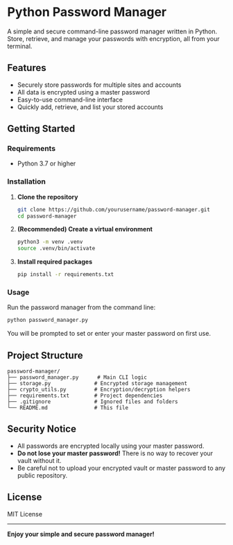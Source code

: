# Python Password Manager

A simple and secure command-line password manager written in Python. Store, retrieve, and manage your passwords with encryption, all from your terminal.

## Features

- Securely store passwords for multiple sites and accounts
- All data is encrypted using a master password
- Easy-to-use command-line interface
- Quickly add, retrieve, and list your stored accounts

## Getting Started

### Requirements

- Python 3.7 or higher

### Installation

1. **Clone the repository**

   ```bash
   git clone https://github.com/yourusername/password-manager.git
   cd password-manager
   ```

2. **(Recommended) Create a virtual environment**

   ```bash
   python3 -m venv .venv
   source .venv/bin/activate
   ```

3. **Install required packages**
   ```bash
   pip install -r requirements.txt
   ```

### Usage

Run the password manager from the command line:

```bash
python password_manager.py
```

You will be prompted to set or enter your master password on first use.

## Project Structure

```
password-manager/
├── password_manager.py      # Main CLI logic
├── storage.py              # Encrypted storage management
├── crypto_utils.py         # Encryption/decryption helpers
├── requirements.txt        # Project dependencies
├── .gitignore              # Ignored files and folders
└── README.md               # This file
```

## Security Notice

- All passwords are encrypted locally using your master password.
- **Do not lose your master password!** There is no way to recover your vault without it.
- Be careful not to upload your encrypted vault or master password to any public repository.

## License

MIT License

---

**Enjoy your simple and secure password manager!**
